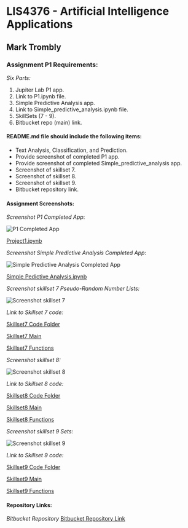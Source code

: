 # LIS4376 - Artificial Intelligence Applications

## Mark Trombly

### Assignment P1 Requirements:

*Six Parts:*

1. Jupiter Lab P1 app.
2. Link to P1.ipynb file.
3. Simple Predictive Analysis app. 
4. Link to Simple_predictive_analysis.ipynb file.
5. SkillSets (7 - 9).
6. Bitbucket repo (main) link. 

#### README.md file should include the following items:

* Text Analysis, Classification, and Prediction.
* Provide screenshot of completed P1 app.
* Provide screenshot of completed Simple_predictive_analysis app.
* Screenshot of skillset 7.
* Screenshot of skillset 8.
* Screenshot of skillset 9.
* Bitbucket repository link.
#### Assignment Screenshots:

*Screenshot P1 Completed App*:

![P1 Completed App](img/p1.png)

[Project1.ipynb](https://github.com/monstermark3d/lis4376/blob/master/p1/p1.ipynb "Project 1 ipynb")

*Screenshot Simple Predictive Analysis Completed App*:

![Simple Predictive Analysis Completed App](img/simple_predictive_analysis.png)

[Simple Pedictive Analysis.ipynb](https://github.com/monstermark3d/lis4376/blob/master/p1/Simple_predictive_analysis.ipynb "Project 1 ipynb")

*Screenshot skillset 7 Pseudo-Random Number Lists:*

![Screenshot skillset 7](img/s7_pseudo_random_number_lists.png)

*Link to Skillset 7 code:*

[Skillset7 Code Folder](/skillsets/s7_pseudo_random_number_lists/ "S7 Pseudo-Random Number Lists")

[Skillset7 Main](/skillsets/s7_pseudo_random_number_lists/main.py "S7 Pseudo-Random Number Lists main.py")

[Skillset7 Functions](/skillsets/s7_pseudo_random_number_lists/functions.py "S7 Pseudo-Random Number Lists functions.py")

*Screenshot skillset 8:*

![Screenshot skillset 8](img/s8_interest_calculator.png)

*Link to Skillset 8 code:*

[Skillset8 Code Folder](/skillsets/s8_interest_calculator_monthly/ "S8 Interest Calculator")

[Skillset8 Main](/skillsets/s8_interest_calculator_monthly/main.py "S8 Interest Calculator main.py")

[Skillset8 Functions](/skillsets/s8_interest_calculator_monthly/functions.py "S8 Interest Calculator functions.py")

*Screenshot skillset 9 Sets:*

![Screenshot skillset 9](img/s9_guessing_game.png)

*Link to Skillset 9 code:*

[Skillset9 Code Folder](/skillsets/s9_guessing_game/ "S9 Guessing Game")

[Skillset9 Main](/skillsets/s9_guessing_game/main.py "S9 Guessing Game main.py")

[Skillset9 Functions](/skillsets/s9_guessing_game/functions.py "S9 Guessing Game functions.py")
#### Repository Links:

*Bitbucket Repository*
[Bitbucket Repository Link](https://bitbucket.org/marktrombly/lis4376/src/master/ "Bitbucket Repository Link")